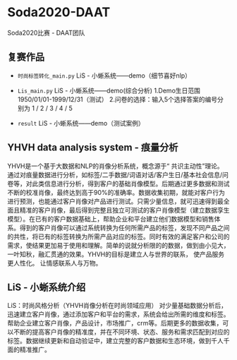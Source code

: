 # Soda2020-DAAT
Soda2020比赛 - DAAT团队

## 复赛作品
- `时尚标签转化_main.py`
LiS - 小蜥系统——demo（细节喜好nlp）

- `Lis_main.py`
LiS - 小蜥系统——demo(综合分析)
1.Demo生日范围1950/01/01-1999/12/31（测试）
2.问卷的选择：输入5个选择答案的编号分别为 1 / 2 / 3 / 4 / 5

- `result`
LiS - 小蜥系统——demo（测试案例）

## YHVH data analysis system - 痕量分析
YHVH是一个基于大数据和NLP的肖像分析系统，概念源于“ 共识主动性”理论。 通过对痕量数据进行分析，如标签/二手数据/词语对话/客户生日/基本社会信息/问卷等，对此类信息进行分析，得到客户的基础肖像模型。后期通过更多数据和测试不断的校准肖像，最终达到高于90%的准确率。数据收集初期，就能对客户行为进行预测，也能通过客户肖像对产品进行测试。只需少量信息，就可迅速得到最全面且精准的客户肖像，最后得到完整且独立可测试的客户肖像模型（建立数据孪生模型）。在已有的客户数据基础上，帮助企业和平台建立他们数据模型和销售体系。得到的客户肖像可以通过系统转换为任何所需产品的标签，发现不同产品之间的共性，将已有的标签转换为所需产品对应的标签。同时有效的满足客户和公司的需求，使结果更加易于使用和理解。简单的说就分析限的的数据，做到由小见大，一叶知秋，融汇贯通的效果。YHVH的目标是建立人与世界的联系， 使产品服务更人性化。 让情感联系人与万物。

## LiS - 小蜥系统介绍
LiS：时尚风格分析（YHVH肖像分析在时尚领域应用）
对少量基础数据分析后，迅速建立客户肖像，通过添加客户和平台的需求，系统会给出所需的维度和标签。帮助企业建立客户肖像，产品设计，市场推广，crm等。后期更多的数据收集，可以不断的提高客户肖像的精准度，并在不同环境、状态、服务和需求匹配到对应的标签。数据继续更新和自动验证中，建立完整的客户数据和生态环境，做到千人千面的精准推广。
